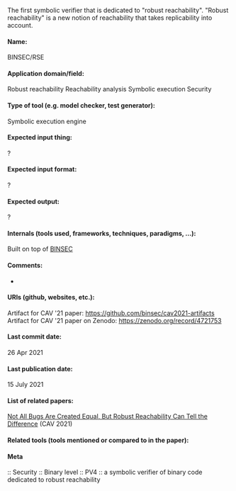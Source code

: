 The first symbolic verifier that is dedicated to "robust reachability". 
"Robust reachability" is a new notion of reachability that takes replicability into account.

#### Name:
BINSEC/RSE

#### Application domain/field:
Robust reachability
Reachability analysis
Symbolic execution
Security

#### Type of tool (e.g. model checker, test generator):
Symbolic execution engine

#### Expected input thing:
?

#### Expected input format:
?

#### Expected output:
?

#### Internals (tools used, frameworks, techniques, paradigms, ...):
Built on top of [BINSEC](BINSEC.md)

#### Comments:
-

#### URIs (github, websites, etc.):
Artifact for CAV '21 paper: https://github.com/binsec/cav2021-artifacts
Artifact for CAV '21 paper on Zenodo: https://zenodo.org/record/4721753

#### Last commit date:
26 Apr 2021

#### Last publication date:
15 July 2021

#### List of related papers:
[Not All Bugs Are Created Equal, But Robust Reachability Can Tell the Difference](https://doi.org/10.1007/978-3-030-81685-8_32) (CAV 2021)

#### Related tools (tools mentioned or compared to in the paper):

#### Meta
:: Security
:: Binary level
:: PV4 :: a symbolic verifier of binary code dedicated to robust reachability